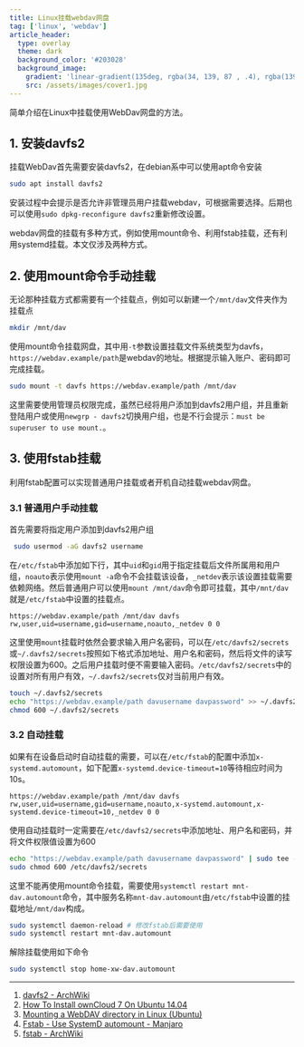 ```yaml
---
title: Linux挂载webdav网盘
tag: ['linux', 'webdav']
article_header:
  type: overlay
  theme: dark
  background_color: '#203028'
  background_image:
    gradient: 'linear-gradient(135deg, rgba(34, 139, 87 , .4), rgba(139, 34, 139, .4))'
    src: /assets/images/cover1.jpg
---
```

简单介绍在Linux中挂载使用WebDav网盘的方法。

<!--more-->

<!-- # Linux挂载webdav网盘 -->

## 1. 安装davfs2 

挂载WebDav首先需要安装davfs2，在debian系中可以使用apt命令安装

```sh
sudo apt install davfs2
```

安装过程中会提示是否允许非管理员用户挂载webdav，可根据需要选择。后期也可以使用`sudo dpkg-reconfigure davfs2`重新修改设置。

webdav网盘的挂载有多种方式，例如使用mount命令、利用fstab挂载，还有利用systemd挂载。本文仅涉及两种方式。

## 2. 使用mount命令手动挂载

无论那种挂载方式都需要有一个挂载点，例如可以新建一个`/mnt/dav`文件夹作为挂载点

```bash
mkdir /mnt/dav
```

使用mount命令挂载网盘，其中用`-t`参数设置挂载文件系统类型为davfs，`https://webdav.example/path`是webdav的地址。根据提示输入账户、密码即可完成挂载。

```bash
sudo mount -t davfs https://webdav.example/path /mnt/dav
```

这里需要使用管理员权限完成，虽然已经将用户添加到davfs2用户组，并且重新登陆用户或使用`newgrp - davfs2`切换用户组，也是不行会提示：`must be superuser to use mount.`。

## 3. 使用fstab挂载

利用fstab配置可以实现普通用户挂载或者开机自动挂载webdav网盘。

### 3.1 普通用户手动挂载

首先需要将指定用户添加到davfs2用户组

```sh
 sudo usermod -aG davfs2 username
```

在`/etc/fstab`中添加如下行，其中`uid`和`gid`用于指定挂载后文件所属用和用户组，`noauto`表示使用`mount -a`命令不会挂载该设备，`_netdev`表示该设置挂载需要依赖网络。然后普通用户可以使用`mount /mnt/dav`命令即可挂载，其中`/mnt/dav`就是`/etc/fstab`中设置的挂载点。

```
https://webdav.example/path /mnt/dav davfs rw,user,uid=username,gid=username,noauto,_netdev 0 0 
```

这里使用`mount`挂载时依然会要求输入用户名密码，可以在`/etc/davfs2/secrets`或`~/.davfs2/secrets`按照如下格式添加地址、用户名和密码，然后将文件的读写权限设置为600。之后用户挂载时便不需要输入密码。`/etc/davfs2/secrets`中的设置对所有用户有效，`~/.davfs2/secrets`仅对当前用户有效。

```sh
touch ~/.davfs2/secrets
echo "https://webdav.example/path davusername davpassword" >> ~/.davfs2/secrets
chmod 600 ~/.davfs2/secrets
```

### 3.2 自动挂载

如果有在设备启动时自动挂载的需要，可以在`/etc/fstab`的配置中添加`x-systemd.automount`，如下配置`x-systemd.device-timeout=10`等待相应时间为10s。

```
https://webdav.example/path /mnt/dav davfs rw,user,uid=username,gid=username,noauto,x-systemd.automount,x-systemd.device-timeout=10,_netdev 0 0 
```

使用自动挂载时一定需要在`/etc/davfs2/secrets`中添加地址、用户名和密码，并将文件权限值设置为600

```sh
echo "https://webdav.example/path davusername davpassword" | sudo tee -a /etc/davfs2/secrets
sudo chmod 600 /etc/davfs2/secrets
```

这里不能再使用mount命令挂载，需要使用`systemctl restart mnt-dav.automount`命令，其中服务名称`mnt-dav.automount`由`/etc/fstab`中设置的挂载地址`/mnt/dav`构成。

```sh
sudo systemctl daemon-reload # 修改fstab后需要使用
sudo systemctl restart mnt-dav.automount
```

解除挂载使用如下命令
```sh
sudo systemctl stop home-xw-dav.automount
```

---

1. [davfs2 - ArchWiki](https://wiki.archlinux.org/title/Davfs2)
2. [How To Install ownCloud 7 On Ubuntu 14.04](https://www.howtoforge.com/how-to-install-owncloud-7-on-ubuntu-14.04)
3. [Mounting a WebDAV directory in Linux (Ubuntu)](https://techiech.blogspot.com/2013/04/mounting-webdav-directory-in-linux.html)
4. [Fstab - Use SystemD automount - Manjaro](https://wiki.manjaro.org/index.php/Fstab_-_Use_SystemD_automount)
5. [fstab - ArchWiki](https://wiki.archlinux.org/title/fstab)